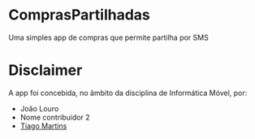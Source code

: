 # ComprasPartilhadas
Uma simples app de compras que permite partilha por SMS

# Disclaimer
A app foi concebida, no âmbito da disciplina de Informática Móvel, por: 
* João Louro
* Nome contribuidor 2
* [Tiago Martins](https://tiago-martins.netlify.app/)
